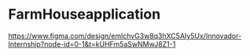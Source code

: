 # FarmHouseapplication


https://www.figma.com/design/emlchvG3w8q3hXC5AIy5Ux/Innovador-Internship?node-id=0-1&t=kUHFm5aSwNMwJ8Z1-1
